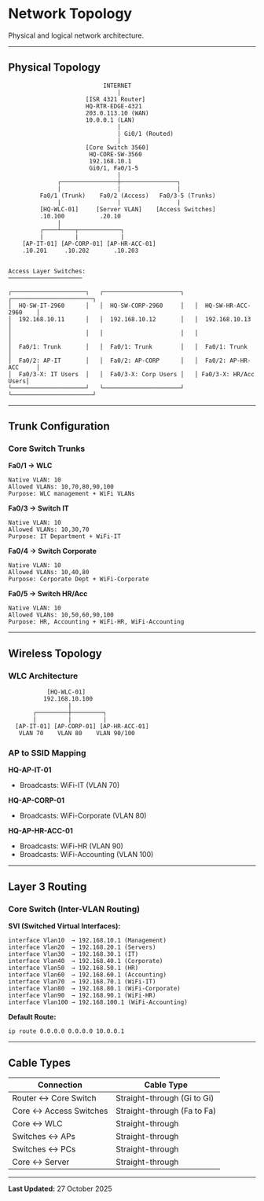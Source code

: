 # Network Topology

Physical and logical network architecture.

---

## Physical Topology

```
                           INTERNET
                               |
                      [ISR 4321 Router]
                      HQ-RTR-EDGE-4321
                      203.0.113.10 (WAN)
                      10.0.0.1 (LAN)
                               |
                               | Gi0/1 (Routed)
                               |
                      [Core Switch 3560]
                       HQ-CORE-SW-3560
                       192.168.10.1
                       Gi0/1, Fa0/1-5
                               |
              ┌────────────────┼────────────────┐
              |                |                |
         Fa0/1 (Trunk)    Fa0/2 (Access)   Fa0/3-5 (Trunks)
              |                |                |
         [HQ-WLC-01]     [Server VLAN]    [Access Switches]
         .10.100          .20.10
              |
         ┌────┴────┬────────────┐
         |         |            |
    [AP-IT-01] [AP-CORP-01] [AP-HR-ACC-01]
    .10.201     .10.202       .10.203


Access Layer Switches:
─────────────────────

┌─────────────────────┐   ┌──────────────────────┐   ┌───────────────────────┐
│  HQ-SW-IT-2960      │   │  HQ-SW-CORP-2960     │   │  HQ-SW-HR-ACC-2960    │
│  192.168.10.11      │   │  192.168.10.12       │   │  192.168.10.13        │
│                     │   │                      │   │                       │
│  Fa0/1: Trunk       │   │  Fa0/1: Trunk        │   │  Fa0/1: Trunk         │
│  Fa0/2: AP-IT       │   │  Fa0/2: AP-CORP      │   │  Fa0/2: AP-HR-ACC     │
│  Fa0/3-X: IT Users  │   │  Fa0/3-X: Corp Users │   │ Fa0/3-X: HR/Acc Users│
└─────────────────────┘   └──────────────────────┘   └───────────────────────┘
```

---

## Trunk Configuration

### Core Switch Trunks

**Fa0/1 → WLC**
```
Native VLAN: 10
Allowed VLANs: 10,70,80,90,100
Purpose: WLC management + WiFi VLANs
```

**Fa0/3 → Switch IT**
```
Native VLAN: 10
Allowed VLANs: 10,30,70
Purpose: IT Department + WiFi-IT
```

**Fa0/4 → Switch Corporate**
```
Native VLAN: 10
Allowed VLANs: 10,40,80
Purpose: Corporate Dept + WiFi-Corporate
```

**Fa0/5 → Switch HR/Acc**
```
Native VLAN: 10
Allowed VLANs: 10,50,60,90,100
Purpose: HR, Accounting + WiFi-HR, WiFi-Accounting
```

---

## Wireless Topology

### WLC Architecture
```
           [HQ-WLC-01]
          192.168.10.100
                 |
       ┌─────────┼─────────┐
       |         |         |
  [AP-IT-01] [AP-CORP-01] [AP-HR-ACC-01]
   VLAN 70    VLAN 80    VLAN 90/100
```

### AP to SSID Mapping

**HQ-AP-IT-01** 
- Broadcasts: WiFi-IT (VLAN 70)

**HQ-AP-CORP-01** 
- Broadcasts: WiFi-Corporate (VLAN 80)

**HQ-AP-HR-ACC-01** 
- Broadcasts: WiFi-HR (VLAN 90)
- Broadcasts: WiFi-Accounting (VLAN 100)

---

## Layer 3 Routing

### Core Switch (Inter-VLAN Routing)

**SVI (Switched Virtual Interfaces):**
```
interface Vlan10  → 192.168.10.1 (Management)
interface Vlan20  → 192.168.20.1 (Servers)
interface Vlan30  → 192.168.30.1 (IT)
interface Vlan40  → 192.168.40.1 (Corporate)
interface Vlan50  → 192.168.50.1 (HR)
interface Vlan60  → 192.168.60.1 (Accounting)
interface Vlan70  → 192.168.70.1 (WiFi-IT)
interface Vlan80  → 192.168.80.1 (WiFi-Corporate)
interface Vlan90  → 192.168.90.1 (WiFi-HR)
interface Vlan100 → 192.168.100.1 (WiFi-Accounting)
```

**Default Route:**
```
ip route 0.0.0.0 0.0.0.0 10.0.0.1

```

---

## Cable Types

| Connection | Cable Type |
|------------|-----------|
| Router ↔ Core Switch | Straight-through (Gi to Gi) |
| Core ↔ Access Switches | Straight-through (Fa to Fa) |
| Core ↔ WLC | Straight-through |
| Switches ↔ APs | Straight-through |
| Switches ↔ PCs | Straight-through |
| Core ↔ Server | Straight-through |

---

**Last Updated:** 27 October 2025  